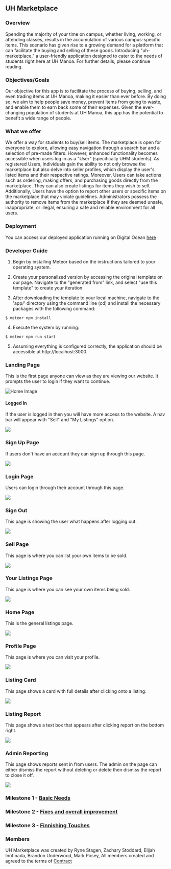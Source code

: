 ## UH Marketplace

### Overview

Spending the majority of your time on campus, whether living, working, or attending classes, results in the accumulation of various campus-specific items. This scenario has given rise to a growing demand for a platform that can facilitate the buying and selling of these goods. Introducing "uh-marketplace," a user-friendly application designed to cater to the needs of students right here at UH Manoa. For further details, please continue reading.

### Objectives/Goals

Our objective for this app is to facilitate the process of buying, selling, and even trading items at UH Manoa, making it easier than ever before. By doing so, we aim to help people save money, prevent items from going to waste, and enable them to earn back some of their expenses. Given the ever-changing population of students at UH Manoa, this app has the potential to benefit a wide range of people.

### What we offer

We offer a way for students to buy/sell items. The marketplace is open for everyone to explore, allowing easy navigation through a search bar and a selection of pre-made filters. However, enhanced functionality becomes accessible when users log in as a "User" (specifically UHM students). As registered Users, individuals gain the ability to not only browse the marketplace but also delve into seller profiles, which display the user's listed items and their respective ratings. Moreover, Users can take actions such as ordering, making offers, and purchasing goods directly from the marketplace. They can also create listings for items they wish to sell. Additionally, Users have the option to report other users or specific items on the marketplace that may violate guidelines. Administrators possess the authority to remove items from the marketplace if they are deemed unsafe, inappropriate, or illegal, ensuring a safe and reliable environment for all users.

### Deployment

You can access our deployed application running on Digital Ocean <a href="https://uhmarketplace.com">here</a>

### Developer Guide
1. Begin by installing Meteor based on the instructions tailored to your operating system.
   
3. Create your personalized version by accessing the original template on our page. Navigate to the "generated from" link, and select "use this template" to create your iteration.
   
5. After downloading the template to your local machine, navigate to the 'app/' directory using the
command line (cd) and install the necessary packages with the following command:

```
$ meteor npm install
```

4. Execute the system by running:

```
$ meteor npm run start
```
   
5. Assuming everything is configured correctly, the application should be accessible at http://localhost:3000.


### Landing Page
This is the first page anyone can view as they are viewing our website. It prompts the user to login if they want to continue.

<img src="images/M3/NotLoggedIn.png" alt="Home Image">


#### Logged In

If the user is logged in then you will have more access to the website. A nav bar will appear with "Sell" and "My Listings" option.

<img src="images/M3/loggedIn.png">

### Sign Up Page

If users don't have an account they can sign up through this page.

<img src="images/M3/Register.png">

### Login Page

Users can login through their account through this page.

<img src="images/M3/Login.png">

### Sign Out

This page is showing the user what happens after logging out.

<img src="images/M3/SignOut.png">

### Sell Page

This page is where you can list your own items to be sold.

<img src="images/M3/CreateListing.png">

### Your Listings Page

This page is where you can see your own items being sold.

<img src="images/M3/YourListing.png">

### Home Page

This is the general listings page.

<img src="images/M3/HomePage.png">

### Profile Page

This page is where you can visit your profile.

<img src="images/M2/profile.png">

### Listing Card

This page shows a card with full details after clicking onto a listing.

<img src="images/M3/ListingCard.png">

### Listing Report

This page shows a text box that appears after clicking report on the bottom right.

<img src="images/M3/Reporting.png">

### Admin Reporting

This page shows reports sent in from users. The admin on the page can either dismiss the report without deleting or delete then dismiss the report to close it off.

<img src="images/M3/AdminReport.png">


### Milestone 1 - <a href="https://github.com/orgs/the-manoa-marketplace/projects/1/views/3">Basic Needs</a>

### Milestone 2 - <a href="https://github.com/orgs/the-manoa-marketplace/projects/2">Fixes and overall improvement</a>

### Milestone 3 - <a href="https://github.com/orgs/the-manoa-marketplace/projects/3/views/1">Finnishing Touches</a>

### Members
UH Marketplace was created by 
Ryne Stagen, 
Zachary Stoddard,
Elijah Inofinada,
Brandon Underwood,
Mark Posey,
All members created and agreed to the terms of <a href="https://docs.google.com/document/d/1hA1DgIcQTYfmhvpeaGIpJnZtc9JGGncrJdrkwGfT2AQ/edit">Contract</a>

<a href= "https://github.com/orgs/the-manoa-marketplace/projects/1" ></a>

